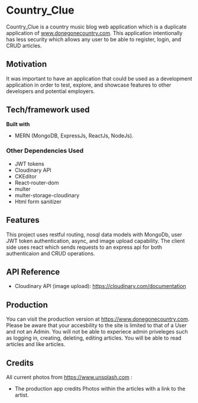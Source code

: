# Country_Clue
Country_Clue is a country music blog web application which is a duplicate application of www.donegonecountry.com. This application intentionally has less security which allows any user to be able to register, login, and CRUD articles.  

## Motivation
It was important to have an application that could be used as a development application in order to test, explore, and showcase features to other developers and potential employers. 

## Tech/framework used
<b>Built with</b>
- MERN (MongoDB, ExpressJs, ReactJs, NodeJs).
### Other Dependencies Used
  * JWT tokens
  * Cloudinary API
  * CKEditor
  * React-router-dom     
  * multer
  * multer-storage-cloudinary
  * Html form sanitizer
  

## Features
This project uses restful routing, nosql data models with MongoDb, user JWT token authentication, async, and image upload capability. The client side uses react which sends requests to an express api for both authenticaion and CRUD operations.

## API Reference
- Cloudinary API (image upload): 
https://cloudinary.com/documentation 


## Production
You can visit the production version at https://www.donegonecountry.com. Please be aware that your accesbility to the site is limited to that of a User and not an Admin. You will not be able to experiece admin priveleges such as logging in, creating, deleting, editing articles. You will be able to read articles and like articles. 

## Credits
All current photos from https://www.unsplash.com :
* The production app credits Photos within the articles with a link to the artist.

